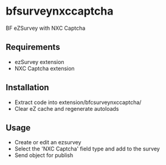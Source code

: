 bfsurveynxccaptcha
==================

BF eZSurvey with NXC Captcha

Requirements
------------
* ezSurvey extension
* NXC Captcha extension

Installation
------------
* Extract code into extension/bfcsurveynxccaptcha/
* Clear eZ cache and regenerate autoloads

Usage
---
* Create or edit an ezsurvey
* Select the 'NXC Captcha' field type and add to the survey
* Send object for publish
